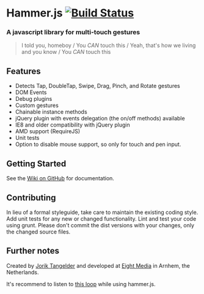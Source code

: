 # Hammer.js [![Build Status](https://travis-ci.org/EightMedia/hammer.js.png)](https://travis-ci.org/EightMedia/hammer.js/)

### A javascript library for multi-touch gestures

> I told you, homeboy /
> You *CAN* touch this /
> Yeah, that's how we living and you know /
> You *CAN* touch this


## Features
- Detects Tap, DoubleTap, Swipe, Drag, Pinch, and Rotate gestures
- DOM Events
- Debug plugins
- Custom gestures
- Chainable instance methods
- jQuery plugin with events delegation (the on/off methods) available
- IE8 and older compatibility with jQuery plugin
- AMD support (RequireJS)
- Unit tests
- Option to disable mouse support, so only for touch and pen input.


## Getting Started
See the [Wiki on GitHub](https://github.com/EightMedia/hammer.js/wiki) for documentation.


## Contributing
In lieu of a formal styleguide, take care to maintain the existing coding style.
Add unit tests for any new or changed functionality. Lint and test your code using grunt.
Please don't commit the dist versions with your changes, only the changed source files.


## Further notes
Created by [Jorik Tangelder](http://twitter.com/jorikdelaporik) and developed at [Eight Media](http://www.eight.nl/) in Arnhem, the Netherlands.

It's recommend to listen to [this loop](http://soundcloud.com/eightmedia/hammerhammerhammer) while using hammer.js.
